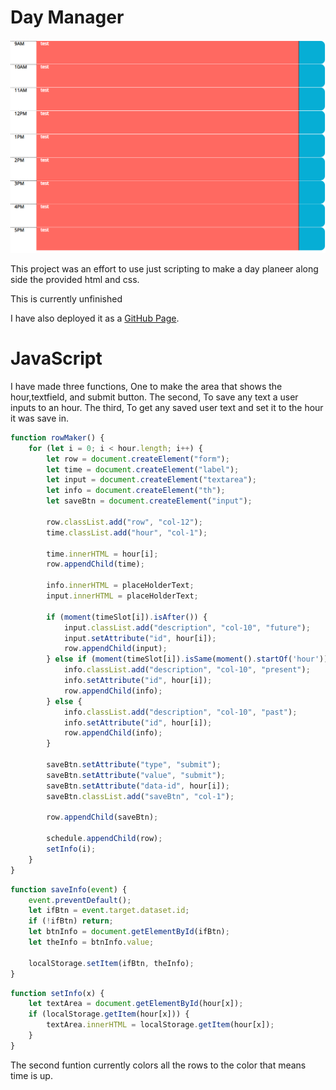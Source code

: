 # Day Manager

![Day Manager website](./assets/images/Day-Manager.PNG "Day Manager website")

This project was an effort to use just scripting to make a day planeer along side the provided html and css.

This is currently unfinished

I have also deployed it as a [GitHub Page](https://nabhahnk.github.io/day-manager/).

# JavaScript 

I have made three functions, One to make the area that shows the hour,textfield, and submit button. The second, To save any text a user inputs to an hour. The third, To get any saved user text and set it to the hour it was save in. 

```javascript
function rowMaker() {
    for (let i = 0; i < hour.length; i++) {
        let row = document.createElement("form");
        let time = document.createElement("label");
        let input = document.createElement("textarea");
        let info = document.createElement("th");
        let saveBtn = document.createElement("input");

        row.classList.add("row", "col-12");
        time.classList.add("hour", "col-1");

        time.innerHTML = hour[i];
        row.appendChild(time);

        info.innerHTML = placeHolderText;
        input.innerHTML = placeHolderText;

        if (moment(timeSlot[i]).isAfter()) {
            input.classList.add("description", "col-10", "future");
            input.setAttribute("id", hour[i]);
            row.appendChild(input);
        } else if (moment(timeSlot[i]).isSame(moment().startOf('hour'))) {
            info.classList.add("description", "col-10", "present");
            info.setAttribute("id", hour[i]);
            row.appendChild(info);
        } else {
            info.classList.add("description", "col-10", "past");
            info.setAttribute("id", hour[i]);
            row.appendChild(info);
        }

        saveBtn.setAttribute("type", "submit");
        saveBtn.setAttribute("value", "submit");
        saveBtn.setAttribute("data-id", hour[i]);
        saveBtn.classList.add("saveBtn", "col-1");

        row.appendChild(saveBtn);

        schedule.appendChild(row);
        setInfo(i);
    }
}
```

```javascript
function saveInfo(event) {
    event.preventDefault();
    let ifBtn = event.target.dataset.id;
    if (!ifBtn) return;
    let btnInfo = document.getElementById(ifBtn);
    let theInfo = btnInfo.value;
    
    localStorage.setItem(ifBtn, theInfo);
}
```

```javascript
function setInfo(x) {
    let textArea = document.getElementById(hour[x]);
    if (localStorage.getItem(hour[x])) {
        textArea.innerHTML = localStorage.getItem(hour[x]);
    }
}
```

The second funtion currently colors all the rows to the color that means time is up.